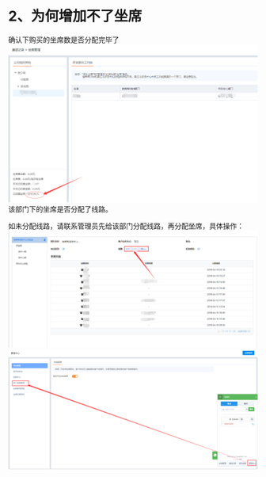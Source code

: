 # 2、为何增加不了坐席

确认下购买的坐席数是否分配完毕了![](/assets/hujiao3.png)	该部门下的坐席是否分配了线路。

如未分配线路，请联系管理员先给该部门分配线路，再分配坐席，具体操作：![](/assets/hujiao5.png)![](/assets/hujiao4.png)

